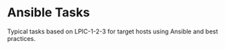 # Ansible Tasks
Typical tasks based on LPIC-1-2-3 for target hosts using Ansible and best practices.
